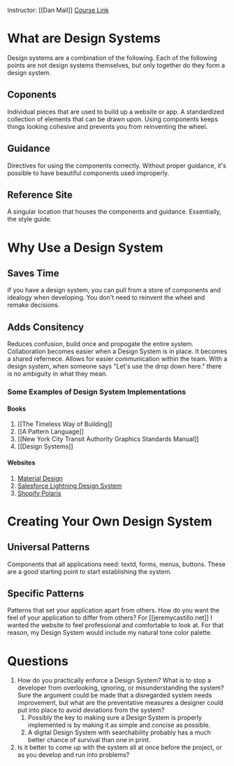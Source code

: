 Instructor: [[Dan Mall]]
[Course Link](https://www.skillshare.com/classes/Digital-Design-Creating-Design-Systems-for-Easier-Better-Faster-Design/1463075607?via=list-57)

# What are Design Systems
Design systems are a combination of the following. Each of the following points are not design systems themselves, but only together do they form a design system. 
## Coponents 
Individual pieces that are used to build up a website or app. A standardized collection of elements that can be drawn upon. Using components keeps things looking cohesive and prevents you from reinventing the wheel. 
## Guidance
Directives for using the components correctly. Without proper guidance, it's possible to have beautiful components used improperly. 
## Reference Site
A singular location that houses the components and guidance. Essentially, the style guide. 
# Why Use a Design System
## Saves Time
If you have a design system, you can pull from a store of components and idealogy when developing. You don't need to reinvent the wheel and remake decisions. 
## Adds Consitency
Reduces confusion, build once and propogate the entire system. Collaboration becomes easier when a Design System is in place. It becomes a shared refernece. Allows for easier communication within the team. With a design system, when someone says "Let's use the drop down here." there is no ambiguity in what they mean. 
### Some Examples of Design System Implementations
#### Books
1. [[The Timeless Way of Building]]
2. [[A Pattern Language]]
3. [[New York City Transit Authority Graphics Standards Manual]]
4. [[Design Systems]]
#### Websites
1. [Material Design](https://material.io/design)
2. [Salesforce Lightning Design System](https://www.lightningdesignsystem.com)
3. [Shopify Polaris](https://polaris.shopify.com)
# Creating Your Own Design System
## Universal Patterns
Components that all applications need: textd, forms, menus, buttons. These are a good starting point to start establishing the system. 
## Specific Patterns
Patterns that set your application apart from others. How do you want the feel of your application to differ from others? For [[jeremycastillo.net]] I wanted the website to feel professional and comfortable to look at. For that reason, my Design System would include my natural tone color palette. 
# Questions 
1. How do you practically enforce a Design System? What is to stop a developer from overlooking, ignoring, or misunderstanding the system? Sure the argument could be made that a disregarded system needs improvement, but what are the preventative measures a designer could put into place to avoid deviations from the system? 
	1. Possibly the key to making sure a Design System is properly implemented is by making it as simple and concise as possible. 
	2. A digital Design System with searchability probably has a much better chance of survival than one in print. 
2. Is it better to come up with the system all at once before the project, or as you develop and run into problems? 